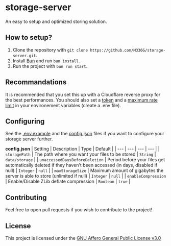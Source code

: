 # storage-server
An easy to setup and optimized storing solution.

## How to setup?
1. Clone the repository with `git clone https://github.com/M336G/storage-server.git`.
2. Install [Bun](https://bun.sh/) and run `bun install`.
3. Run the project with `bun run start`.

## Recommandations
It is recommended that you set this up with a Cloudflare reverse proxy for the best performances. You should also set a [token](https://github.com/M336G/storage-server/blob/29e8ce5c2624aafd61314ae54f4d26332c9e91ea/.env.example#L4) and a [maximum rate limit](https://github.com/M336G/storage-server/blob/29e8ce5c2624aafd61314ae54f4d26332c9e91ea/.env.example#L7) in your environement variables (create a .env file).

## Configuring
See the [.env.example](https://github.com/M336G/storage-server/blob/main/.env.example) and the [config.json](https://github.com/M336G/storage-server/blob/main/config.json) files if you want to configure your storage server further.

**config.json**
| Setting | Description | Type | Default |
| --- | --- | --- | --- |
| `storagePath` | The path where you want your files to be stored | `String` | `data/storage` |
| `unaccessedDaysBeforeDeletion` | Period before your files get automatically deleted if they haven't been accessed (in days, disabled if null) | `Integer` | `null` |
| `maxStorageSize` | Maximum amount of gigabytes the server is able to store (unlimited if null) | `Integer` | `null` |
| `enableCompression` | Enable/Disable ZLib deflate compression | `Boolean` | `true` |

## Contributing
Feel free to open pull requests if you wish to contribute to the project!

## License
This project is licensed under the [GNU Affero General Public License v3.0](https://github.com/M336G/storage-server/blob/main/LICENSE)